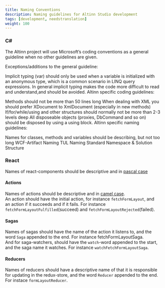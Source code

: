 ```yaml
---
title: Naming Conventions
description: Naming guidelines for Altinn Studio development
tags: [development, needstranslation]
weight: 100
---
```

### C\#
The Altinn project will use Microsoft’s coding conventions as a general guideline when no other guidelines are given.

Exceptions/additions to the general guideline:

Implicit typing (var) should only be used when a variable is initialized with an anonymous type, which is a common scenario in LINQ query expressions. In general implicit typing makes the code more difficult to read and understand,and should be avoided.
Altinn specific coding guidelines:

Methods should not be more than 50 lines long
When dealing with XML you should prefer XDocument to XmlDocument (especially in new methods)
If/for/while/using and other structures should normally not be more than 2-3 levels deep
All disposeable objects (proxies, DbCommand and so on) should be disposed by using a using block.
Altinn specific naming guidelines:

Names for classes, methods and variables should be describing, but not too long
WCF-Artifact Naming
TUL Naming Standard
Namespace & Solution Structure

### React
Names of react-components should be descriptive and in [pascal case](http://wiki.c2.com/?PascalCase)

#### Actions
Names of actions should be descriptive and in [camel case](https://en.wikipedia.org/wiki/Camel_case).  
An action should have the initial action, for instance `fetchFormLayout`, and an action if it succeeds and if it fails. For instance `fetchFormLayoutFulfilled`(succeed) and `fetchFormLayoutRejected`(failed).

#### Sagas
Names of sagas should have the name of the action it listens to, and the word `Saga` appended to the end. For instance fetchFormLayoutSaga.  
And for saga-watchers, should have the `watch`-word appended to the start, and the saga name it watches. For instance `watchFetchFormLayoutSaga`.

#### Reducers
Names of reducers should have a descriptive name of that it is responsible for updating in the redux-store, and the word `Reducer` appended to the end. For instace `formLayoutReducer`.
